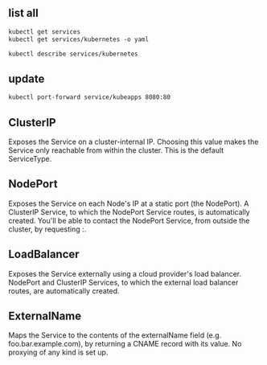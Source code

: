 ## list all 
```txt
kubectl get services
kubectl get services/kubernetes -o yaml

kubectl describe services/kubernetes
```


## update
```txt
kubectl port-forward service/kubeapps 8080:80
```


## ClusterIP
Exposes the Service on a cluster-internal IP. Choosing this value makes the Service only reachable from within the cluster. This is the default ServiceType.


## NodePort
Exposes the Service on each Node's IP at a static port (the NodePort). A ClusterIP Service, to which the NodePort Service routes, is automatically created. You'll be able to contact the NodePort Service, from outside the cluster, by requesting <NodeIP>:<NodePort>.


## LoadBalancer
Exposes the Service externally using a cloud provider's load balancer. NodePort and ClusterIP Services, to which the external load balancer routes, are automatically created.


## ExternalName
Maps the Service to the contents of the externalName field (e.g. foo.bar.example.com), by returning a CNAME record with its value. No proxying of any kind is set up.